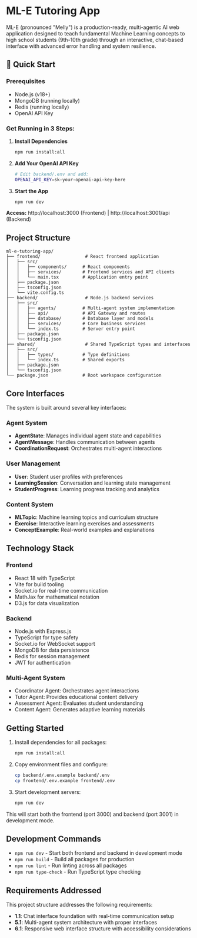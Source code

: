 # ML-E Tutoring App

ML-E (pronounced "Melly") is a production-ready, multi-agentic AI web application designed to teach fundamental Machine Learning concepts to high school students (9th-10th grade) through an interactive, chat-based interface with advanced error handling and system resilience.

## 🚀 Quick Start

### Prerequisites
- Node.js (v18+) 
- MongoDB (running locally)
- Redis (running locally)
- OpenAI API Key

### Get Running in 3 Steps:

1. **Install Dependencies**
   ```bash
   npm run install:all
   ```

2. **Add Your OpenAI API Key**
   ```bash
   # Edit backend/.env and add:
   OPENAI_API_KEY=sk-your-openai-api-key-here
   ```

3. **Start the App**
   ```bash
   npm run dev
   ```

**Access:** http://localhost:3000 (Frontend) | http://localhost:3001/api (Backend)

## Project Structure

```
ml-e-tutoring-app/
├── frontend/                 # React frontend application
│   ├── src/
│   │   ├── components/      # React components
│   │   ├── services/        # Frontend services and API clients
│   │   └── main.tsx         # Application entry point
│   ├── package.json
│   ├── tsconfig.json
│   └── vite.config.ts
├── backend/                  # Node.js backend services
│   ├── src/
│   │   ├── agents/          # Multi-agent system implementation
│   │   ├── api/             # API Gateway and routes
│   │   ├── database/        # Database layer and models
│   │   ├── services/        # Core business services
│   │   └── index.ts         # Server entry point
│   ├── package.json
│   └── tsconfig.json
├── shared/                   # Shared TypeScript types and interfaces
│   ├── src/
│   │   ├── types/           # Type definitions
│   │   └── index.ts         # Shared exports
│   ├── package.json
│   └── tsconfig.json
└── package.json             # Root workspace configuration
```

## Core Interfaces

The system is built around several key interfaces:

### Agent System
- **AgentState**: Manages individual agent state and capabilities
- **AgentMessage**: Handles communication between agents
- **CoordinationRequest**: Orchestrates multi-agent interactions

### User Management
- **User**: Student user profiles with preferences
- **LearningSession**: Conversation and learning state management
- **StudentProgress**: Learning progress tracking and analytics

### Content System
- **MLTopic**: Machine learning topics and curriculum structure
- **Exercise**: Interactive learning exercises and assessments
- **ConceptExample**: Real-world examples and explanations

## Technology Stack

### Frontend
- React 18 with TypeScript
- Vite for build tooling
- Socket.io for real-time communication
- MathJax for mathematical notation
- D3.js for data visualization

### Backend
- Node.js with Express.js
- TypeScript for type safety
- Socket.io for WebSocket support
- MongoDB for data persistence
- Redis for session management
- JWT for authentication

### Multi-Agent System
- Coordinator Agent: Orchestrates agent interactions
- Tutor Agent: Provides educational content delivery
- Assessment Agent: Evaluates student understanding
- Content Agent: Generates adaptive learning materials

## Getting Started

1. Install dependencies for all packages:
   ```bash
   npm run install:all
   ```

2. Copy environment files and configure:
   ```bash
   cp backend/.env.example backend/.env
   cp frontend/.env.example frontend/.env
   ```

3. Start development servers:
   ```bash
   npm run dev
   ```

This will start both the frontend (port 3000) and backend (port 3001) in development mode.

## Development Commands

- `npm run dev` - Start both frontend and backend in development mode
- `npm run build` - Build all packages for production
- `npm run lint` - Run linting across all packages
- `npm run type-check` - Run TypeScript type checking

## Requirements Addressed

This project structure addresses the following requirements:
- **1.1**: Chat interface foundation with real-time communication setup
- **5.1**: Multi-agent system architecture with proper interfaces
- **6.1**: Responsive web interface structure with accessibility considerations